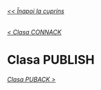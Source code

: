 ###### [<< Înapoi la cuprins](../Cuprins.md)
###### [< Clasa CONNACK](08.%20CONNACK.md)
# Clasa PUBLISH
###### [Clasa PUBACK >](10.%20PUBACK.md)

